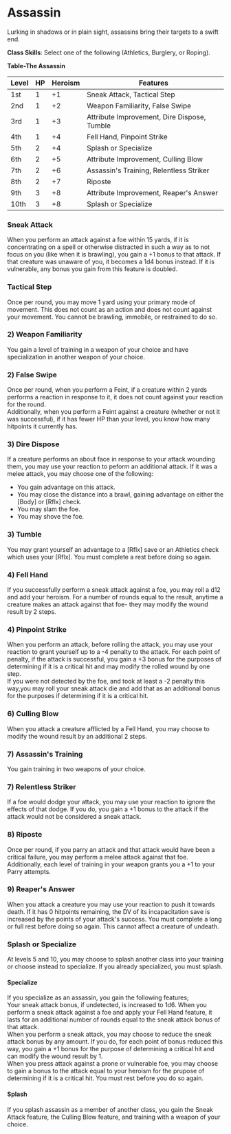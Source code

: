 # Assassin
Lurking in shadows or in plain sight, assassins bring their targets to a swift end. 

**Class Skills**: Select one of the following (Athletics, Burglery, or Roping).

**Table-The Assassin**

| Level | HP | Heroism  | Features                                          |
|-------|----|----------|---------------------------------------------------|
| 1st   | 1  |    +1    | Sneak Attack, Tactical Step                       |
| 2nd   | 1  |    +2    | Weapon Familiarity, False Swipe                   |
| 3rd   | 1  |    +3    | Attribute Improvement, Dire Dispose, Tumble       |
| 4th   | 1  |    +4    | Fell Hand, Pinpoint Strike                        |
| 5th   | 2  |    +4    | Splash or Specialize                              |
| 6th   | 2  |    +5    | Attribute Improvement, Culling Blow               |
| 7th   | 2  |    +6    | Assassin's Training, Relentless Striker           |
| 8th   | 2  |    +7    | Riposte                                           |
| 9th   | 3  |    +8    | Attribute Improvement, Reaper's Answer            |
| 10th  | 3  |    +8    | Splash or Specialize                              |


### Sneak Attack
When you perform an attack against a foe within 15 yards, if it is concentrating on a spell or otherwise distracted in such a way as to not focus on you (like when it is brawling), you gain a +1 bonus to that attack. If that creature was unaware of you, it becomes a 1d4 bonus instead. If it is vulnerable, any bonus you gain from this feature is doubled.

### Tactical Step
Once per round, you may move 1 yard using your primary mode of movement. This does not count as an action and does not count against your movement. You cannot be brawling, immobile, or restrained to do so.

### 2) Weapon Familiarity
You gain a level of training in a weapon of your choice and have specialization in another weapon of your choice.

### 2) False Swipe
Once per round, when you perform a Feint, if a creature within 2 yards performs a reaction in response to it, it does not count against your reaction for the round.  
Additionally, when you perform a Feint against a creature (whether or not it was successful), if it has fewer HP than your level, you know how many hitpoints it currently has.

### 3) Dire Dispose
If a creature performs an about face in response to your attack wounding them, you may use your reaction to peform an additional attack. If it was a melee attack, you may choose one of the following:
* You gain advantage on this attack.
* You may close the distance into a brawl, gaining advantage on either the [Body] or [Rflx] check.
* You may slam the foe.
* You may shove the foe.

### 3) Tumble
You may grant yourself an advantage to a [Rflx] save or an Athletics check which uses your [Rflx]. You must complete a rest before doing so again.

### 4) Fell Hand
If you successfully perform a sneak attack against a foe, you may roll a d12 and add your heroism. For a number of rounds equal to the result, anytime a creature makes an attack against that foe- they may modify the wound result by 2 steps.

### 4) Pinpoint Strike
When you perform an attack, before rolling the attack, you may use your reaction to grant yourself up to a -4 penalty to the attack. For each point of penalty, if the attack is successful, you gain a +3 bonus for the purposes of determining if it is a critical hit and may modify the rolled wound by one step.  
If you were not detected by the foe, and took at least a -2 penalty this way,you may roll your sneak attack die and add that as an additional bonus for the purposes if determining if it is a critical hit.

### 6) Culling Blow
When you attack a creature afflicted by a Fell Hand, you may choose to modify the wound result by an additional 2 steps.

### 7) Assassin's Training
You gain training in two weapons of your choice.

### 7) Relentless Striker
If a foe would dodge your attack, you may use your reaction to ignore the effects of that dodge. If you do, you gain a +1 bonus to the attack if the attack would not be considered a sneak attack.

### 8) Riposte
Once per round, if you parry an attack and that attack would have been a critical failure, you may perform a melee attack against that foe.  
Additionally, each level of training in your weapon grants you a +1 to your Parry attempts.

### 9) Reaper's Answer
When you attack a creature you may use your reaction to push it towards death. If it has 0 hitpoints remaining, the DV of its incapacitation save is increased by the points of your attack's success. You must complete a long or full rest before doing so again. This cannot affect a creature of undeath.

### Splash or Specialize
At levels 5 and 10, you may choose to splash another class into your training or choose instead to specialize. If you already specialized, you must splash.

#### Specialize
If you specialize as an assassin, you gain the following features;  
Your sneak attack bonus, if undetected, is increased to 1d6. 
When you perform a sneak attack against a foe and apply your Fell Hand feature, it lasts for an additional number of rounds equal to the sneak attack bonus of that attack.  
When you perform a sneak attack, you may choose to reduce the sneak attack bonus by any amount. If you do, for each point of bonus reduced this way, you gain a +1 bonus for the purpose of determining a critical hit and can modify the wound result by 1.  
When you press attack against a prone or vulnerable foe, you may choose to gain a bonus to the attack equal to your heroism for the prupose of determining if it is a critical hit. You must rest before you do so again.

#### Splash
If you splash assassin as a member of another class, you gain the Sneak Attack feature, the Culling Blow feature, and training with a weapon of your choice.
